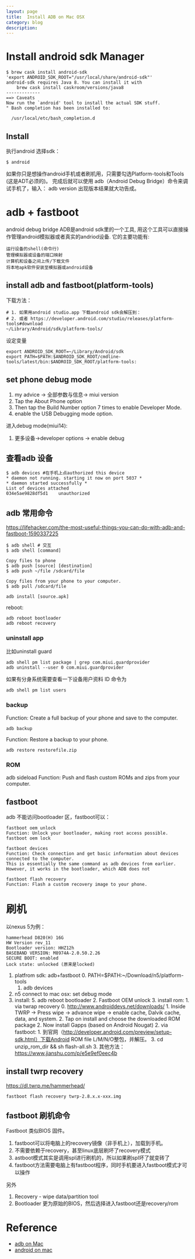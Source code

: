 ```yaml
---
layout: page
title:	Install ADB on Mac OSX	
category: blog
description: 
---
```

# Install android sdk Manager
	$ brew cask install android-sdk
    'export ANDROID_SDK_ROOT="/usr/local/share/android-sdk"'
    android-sdk requires Java 8. You can install it with
        brew cask install caskroom/versions/java8
    -------------
	==> Caveats
	Now run the `android' tool to install the actual SDK stuff.
	" Bash completion has been installed to:

	  /usr/local/etc/bash_completion.d

## Install 
执行android 选择sdk：

	$ android

如果你只是想操作android手机或者刷机用，只需要勾选Platform-tools和Tools (这是ADT必须的)。
完成后就可以使用 adb（Android Debug Bridge）命令来调试手机了，输入： adb version 出现版本结果就大功告成。

# adb + fastboot
android debug bridge
ADB是android sdk里的一个工具, 用这个工具可以直接操作管理android模拟器或者真实的andriod设备. 它的主要功能有:

    运行设备的shell(命令行)
    管理模拟器或设备的端口映射
    计算机和设备之间上传/下载文件
    将本地apk软件安装至模拟器或android设备

## install adb and fastboot(platform-tools)
下载方法：

    # 1. 如果用android studio.app 下载android sdk会解压到：
    # 2. 或者 https://developer.android.com/studio/releases/platform-tools#download
    ~/Library/Android/sdk/platform-tools/

设定变量

    export ANDROID_SDK_ROOT=~/Library/Android/sdk
    export PATH=$PATH:$ANDROID_SDK_ROOT/cmdline-tools/latest/bin:$ANDROID_SDK_ROOT/platform-tools:

## set phone debug mode
1. my advice -> 全部参数与信息-> miui version
1. Tap the About Phone option 
2. Then tap the Build Number option 7 times to enable Developer Mode. 
3. enable the USB Debugging mode option.

进入debug mode(miui14):
1. 更多设备->developer options -> enable debug

## 查看adb 设备
	$ adb devices #在手机上点authorized this device
	* daemon not running. starting it now on port 5037 *
	* daemon started successfully *
	List of devices attached
	034e5ae9828df5d1	unauthorized

## adb 常用命令
https://lifehacker.com/the-most-useful-things-you-can-do-with-adb-and-fastboot-1590337225

	$ adb shell # 交互
	$ adb shell [command]

    Copy files to phone
    $ adb push [source] [destination]
	$ adb push ~/file /sdcard/file

    Copy files from your phone to your computer.
	$ adb pull /sdcard/file

    adb install [source.apk]

reboot:

    adb reboot bootloader
    adb reboot recovery

### uninstall app
比如uninstall guard

    adb shell pm list package | grep com.miui.guardprovider
    adb uninstall --user 0 com.miui.guardprovider

如果有分身系统需要查看一下设备用户资料 ID 命令为

    adb shell pm list users

### backup
Function: Create a full backup of your phone and save to the computer.

    adb backup 

Function: Restore a backup to your phone.

    adb restore restorefile.zip

### ROM
adb sideload
Function: Push and flash custom ROMs and zips from your computer.

## fastboot
adb 不能访问bootloader 区，fastboot可以：

    fastboot oem unlock
    Function: Unlock your bootloader, making root access possible.
    fastboot oem lock

    fastboot devices
    Function: Check connection and get basic information about devices connected to the computer.
    This is essentially the same command as adb devices from earlier. However, it works in the bootloader, which ADB does not

    fastboot flash recovery
    Function: Flash a custom recovery image to your phone.

# 刷机
以nexus 5为例：

    hammerhead D820(H) 16G
    HW Version rev_11
    Bootloader version: HHZ12h
    BASEBAND VERSION: M8974A-2.0.50.2.26
    SECURE BOOT: enabled
    Lock state: unlocked (原来是locked)

1. platfrom sdk: adb+fastboot 
    0. PATH=$PATH:~/Download/n5/platform-tools
    1. adb devices
2. n5 connect to mac osx: set debug mode
3. install:
    5. adb reboot bootloader
    2. Fastboot OEM unlock
    3. install rom:
        1. via twrap recovery
            0. http://www.androiddevs.net/downloads/
            1. Inside TWRP -> Press wipe -> advance wipe -> enable cache, Dalvik cache, data, and system. 
            2. Tap on install and choose the downloaded ROM package 
            2. Now install Gapps (based on Android Nougat)
        2. via fastboot: 
            1. 到官网（http://developer.android.com/preview/setup-sdk.html）下载Android ROM file L/M/N/O整包，并解压。
            3. cd unzip_rom_dir && sh flash-all.sh 
        3. 其他方法： https://www.jianshu.com/p/e5e9ef0eec4b

## install twrp recovery
https://dl.twrp.me/hammerhead/

    fastboot flash recovery twrp-2.8.x.x-xxx.img

## fastboot 刷机命令
Fastboot 类似BIOS 固件。
1. fastboot可以将电脑上的recovery镜像（非手机上），加载到手机。
2. 不需要依赖于recovery，甚至linux底层刷坏了recovery模式
3. astboot模式其实是调用spl进行刷机的，所以如果刷spl坏了就变砖了
4. fastboot方法需要电脑上有fastboot程序，同时手机要进入fastboot模式才可以操作

另外
1. Recovery - wipe data/partition tool
1. Bootloader 更为原始的BIOS，然后选择进入fastboot还是recovery/rom


# Reference
- [adb on Mac][] 
- [android on mac]

[adb on Mac]: http://www.izhangheng.com/mac-os-x-homebrew-install-android-sdk/
[android on mac]: http://forum.xda-developers.com/showthread.php?t=1917237